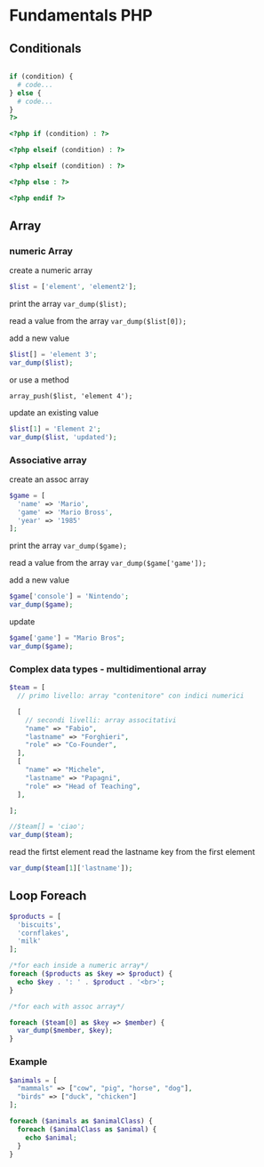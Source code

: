 # Fundamentals PHP

## Conditionals

```php

if (condition) {
  # code...
} else {
  # code...
}
?>

<?php if (condition) : ?>

<?php elseif (condition) : ?>

<?php elseif (condition) : ?>

<?php else : ?>

<?php endif ?>

```

## Array

### numeric Array

create a numeric array

```php
$list = ['element', 'element2'];
```

print the array `var_dump($list);`

read a value from the array
`var_dump($list[0]);`

add a new value

```php
$list[] = 'element 3';
var_dump($list);
```

or use a method

`array_push($list, 'element 4');`

update an existing value

```php
$list[1] = 'Element 2';
var_dump($list, 'updated');
```

### Associative array

create an assoc array

```php
$game = [
  'name' => 'Mario',
  'game' => 'Mario Bross',
  'year' => '1985'
];

```

print the array `var_dump($game);`

read a value from the array `var_dump($game['game']);`

add a new value

```php
$game['console'] = 'Nintendo';
var_dump($game);
```

update

```php
$game['game'] = "Mario Bros";
var_dump($game);
```

### Complex data types - multidimentional array

```php
$team = [
  // primo livello: array "contenitore" con indici numerici

  [
    // secondi livelli: array associtativi
    "name" => "Fabio",
    "lastname" => "Forghieri",
    "role" => "Co-Founder",
  ],
  [
    "name" => "Michele",
    "lastname" => "Papagni",
    "role" => "Head of Teaching",
  ],

];

//$team[] = 'ciao';
var_dump($team);

```

read the firtst element
read the lastname key from the first element

```php
var_dump($team[1]['lastname']);
```

## Loop Foreach

```php
$products = [
  'biscuits',
  'cornflakes',
  'milk'
];

/*for each inside a numeric array*/
foreach ($products as $key => $product) {
  echo $key . ': ' . $product . '<br>';
}

/*for each with assoc array*/

foreach ($team[0] as $key => $member) {
  var_dump($member, $key);
}
```

### Example

```php
$animals = [
  "mammals" => ["cow", "pig", "horse", "dog"],
  "birds" => ["duck", "chicken"]
];

foreach ($animals as $animalClass) {
  foreach ($animalClass as $animal) {
    echo $animal;
  }
}
```
